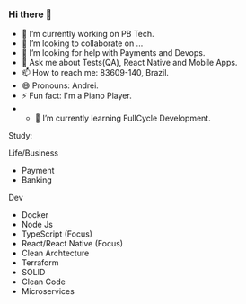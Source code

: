 ### Hi there 👋

- 🔭 I’m currently working on PB Tech.
- 👯 I’m looking to collaborate on ...
- 🤔 I’m looking for help with Payments and Devops.
- 💬 Ask me about Tests(QA), React Native and Mobile Apps.
- 📫 How to reach me: 83609-140, Brazil.
- 😄 Pronouns: Andrei.
- ⚡ Fun fact: I'm a Piano Player.
- - 🌱 I’m currently learning FullCycle Development.

Study:

Life/Business
- Payment
- Banking

Dev
- Docker
- Node Js
- TypeScript (Focus)
- React/React Native (Focus)
- Clean Archtecture
- Terraform
- SOLID
- Clean Code
- Microservices
